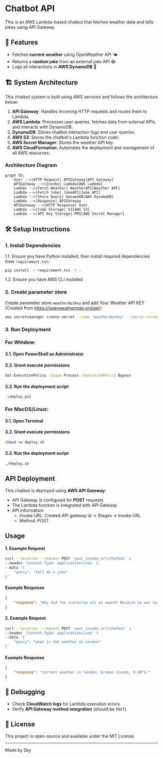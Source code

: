 # Chatbot API

This is an AWS Lambda-based chatbot that fetches weather data and tells jokes using API Gateway.

## 🚀 Features
- Fetches **current weather** using OpenWeather API 🌤️
- Returns a **random joke** from an external joke API 😂
- Logs all interactions in **AWS DynamoDB** 📝


## 🏗️ System Architecture
This chatbot system is built using AWS services and follows the architecture below:

1. **API Gateway**: Handles incoming HTTP requests and routes them to Lambda.
2. **AWS Lambda**: Processes user queries, fetches data from external APIs, and interacts with DynamoDB.
3. **DynamoDB**: Stores chatbot interaction logs and user queries.
4. **AWS S3**: Stores the chatbot's Lambda function code.
4. **AWS Secret Manager**: Stores the weather API key.
5. **AWS CloudFormation**: Automates the deployment and management of all AWS resources.

### **Architecture Diagram**
```mermaid
graph TD;
    User -->|HTTP Request| APIGateway[API Gateway]
    APIGateway -->|Invoke| Lambda[AWS Lambda]
    Lambda -->|Fetch Weather| WeatherAPI[Weather API]
    Lambda -->|Fetch Joke| JokeAPI[Joke API]
    Lambda -->|Store Query| DynamoDB[AWS DynamoDB]
    Lambda -->|Response| APIGateway
    APIGateway -->|HTTP Response| User
    Lambda -->|Code Storage| S3[AWS S3]
    Lambda -->|API Key Storage| PMS[AWS Secret Manager]
```

## 🛠️ Setup Instructions

### **1. Install Dependencies**
1.1. Ensure you have Python installed, then install required dependencies from `requirement.txt`:
```sh
pip install -r requirement.txt -t .
```
1.2. Ensure you have AWS CLI installed

### **2. Create parameter store**
Create parameter store `weatherApiKey` and add Your Weather API KEY (Created from https://openweathermap.org/api):
```sh
aws secretsmanager create-secret --name "weatherApiKey" --secret-string '{\"API_KEY\":\"YOUR_KEY_HERE\"}'
```

### **3. Run Deployment**
### For Window: ###
#### 3.1. Open PowerShell as Administrator ####
#### 3.2. Grant execute permissions ####
```sh
Set-ExecutionPolicy -Scope Process -ExecutionPolicy Bypass
```
#### 3.3. Run the deployment script ####
```sh
.\deploy.ps1
```

### For MacOS/Linux: ###
#### 3.1. Open Terminal ####
#### 3.2. Grant execute permissions ####
```sh
chmod +x deploy.sh
```
#### 3.3. Run the deployment script ####
```sh
./deploy.sh
```

## **API Deployment**
This chatbot is deployed using **AWS API Gateway**:
- API Gateway is configured for **POST** requests
- The Lambda function is integrated with API Gateway
- API information:
    + Invoke URL: Created API gateway id -> Stages -> Invoke URL
    + Method: POST

## **Usage**
#### **1. Example Request**
```sh
curl --location --request POST 'your_invoke_url/chatbot' \
--header 'Content-Type: application/json' \
--data '{
    "query": "tell me a joke"
}'
```

#### **Example Response**
```json
{
    "response": "Why did the scarecrow win an award? Because he was outstanding in his field!"
}
```

#### **2. Example Request**
```sh
curl --location --request POST 'your_invoke_url/chatbot' \
--header 'Content-Type: application/json' \
--data '{
    "query": "what is the weather in London"
}'
```

#### **Example Response**
```json
{
    "response": "Current weather in london: broken clouds, 0.58°C."
}
```

## **🐞 Debugging**
- Check **CloudWatch logs** for Lambda execution errors.
- Verify **API Gateway method integration** (should be `POST`).

## 📜 License
This project is open-source and available under the MIT License.

---
Made by Sky